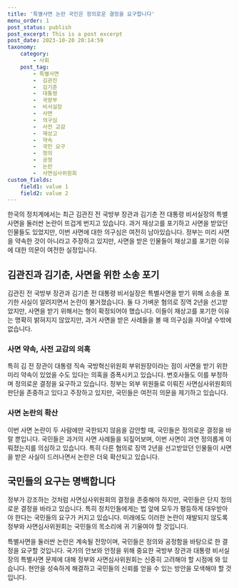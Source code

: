 ```yaml
---
title: '특별사면 논란 국민은 정의로운 결정을 요구합니다'
menu_order: 1
post_status: publish
post_excerpt: This is a post excerpt
post_date: 2023-10-20 20:14:59
taxonomy:
    category:
        - 사회
    post_tag:
        - 특별사면
        -  김관진
        -  김기춘
        -  대통령
        -  국방부
        -  비서실장
        -  사면
        -  의구심
        -  사전 교감
        -  재상고
        -  약속
        -  국민 요구
        -  정의
        -  공정
        -  논란
        -  사면심사위원회
custom_fields:
    field1: value 1
    field2: value 2
---
```



한국의 정치계에서는 최근 김관진 전 국방부 장관과 김기춘 전 대통령 비서실장의 특별사면을 둘러싼 논란이 뜨겁게 번지고 있습니다. 과거 재상고를 포기하고 사면을 받았던 인물들도 있었지만, 이번 사면에 대한 의구심은 여전히 남아있습니다. 정부는 미리 사면을 약속한 것이 아니라고 주장하고 있지만, 사면을 받은 인물들이 재상고를 포기한 이유에 대한 의문이 여전한 실정입니다.

## 김관진과 김기춘, 사면을 위한 소송 포기
김관진 전 국방부 장관과 김기춘 전 대통령 비서실장은 특별사면을 받기 위해 소송을 포기한 사실이 알려지면서 논란이 불거졌습니다. 둘 다 가벼운 혐의로 징역 2년을 선고받았지만, 사면을 받기 위해서는 형이 확정되어야 했습니다. 이들이 재상고를 포기한 이유는 명확히 밝혀지지 않았지만, 과거 사면을 받은 사례들을 볼 때 의구심을 자아낼 수밖에 없습니다.

### 사면 약속, 사전 교감의 의혹
특히 김 전 장관이 대통령 직속 국방혁신위원회 부위원장이라는 점이 사면을 받기 위한 미리 약속이 있었을 수도 있다는 의혹을 증폭시키고 있습니다. 변호사들도 이를 부정하며 정의로운 결정을 요구하고 있습니다. 정부는 외부 위원들로 이뤄진 사면심사위원회의 판단을 존중하고 있다고 주장하고 있지만, 국민들은 여전히 의문을 제기하고 있습니다.

### 사면 논란의 확산
이번 사면 논란이 두 사람에만 국한되지 않음을 감안할 때, 국민들은 정의로운 결정을 바랄 뿐입니다. 국민들은 과거의 사면 사례들을 되짚어보며, 이번 사면이 과연 정의롭게 이뤄졌는지를 의심하고 있습니다. 특히 다른 혐의로 징역 2년을 선고받았던 인물들이 사면을 받은 사실이 드러나면서 논란은 더욱 확산되고 있습니다.

## 국민들의 요구는 명백합니다
정부가 강조하는 것처럼 사면심사위원회의 결정을 존중해야 하지만, 국민들은 단지 정의로운 결정을 바라고 있습니다. 특히 정치인들에게는 법 앞에 모두가 평등하게 대우받아야 한다는 국민들의 요구가 커지고 있습니다. 미래에도 이러한 논란이 재발되지 않도록 정부와 사면심사위원회는 국민들의 목소리에 귀 기울여야 할 것입니다.

특별사면을 둘러싼 논란은 계속될 전망이며, 국민들은 정의와 공정함을 바탕으로 한 결정을 요구할 것입니다. 국가의 안보와 안정을 위해 중요한 국방부 장관과 대통령 비서실장의 특별사면 문제에 대해 정부와 사면심사위원회는 신중히 고려해야 할 시점에 와 있습니다. 현안을 성숙하게 해결하고 국민들의 신뢰를 얻을 수 있는 방안을 모색해야 할 것입니다.
